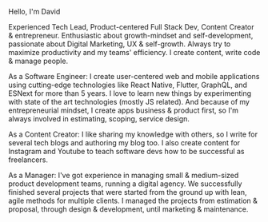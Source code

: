 Hello, I'm David

Experienced Tech Lead, Product-centered Full Stack Dev, Content Creator & entrepreneur. Enthusiastic about growth-mindset and self-development, passionate about Digital Marketing, UX & self-growth. Always try to maximize productivity and my teams' efficiency. I create content, write code & manage people.

As a Software Engineer: I create user-centered web and mobile applications using cutting-edge technologies like React Native, Flutter, GraphQL, and ESNext for more than 5 years. I love to learn new things by experimenting with state of the art technologies (mostly JS related). And because of my entrepreneurial mindset, I create apps business & product first, so I'm always involved in estimating, scoping, service design.

As a Content Creator: I like sharing my knowledge with others, so I write for several tech blogs and authoring my blog too. I also create content for Instagram and Youtube to teach software devs how to be successful as freelancers.

As a Manager: I've got experience in managing small & medium-sized product development teams, running a digital agency. We successfully finished several projects that were started from the ground up with lean, agile methods for multiple clients. I managed the projects from estimation & proposal, through design & development, until marketing & maintenance.
